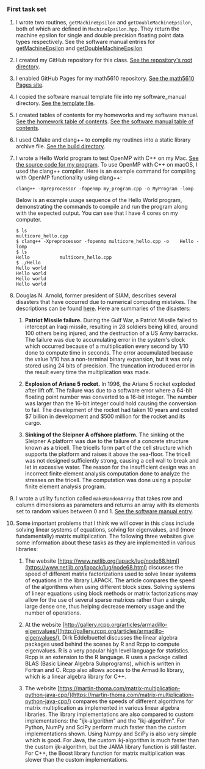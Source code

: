 ### First task set
1. I wrote two routines, `getMachineEpsilon` and `getDoubleMachineEpsilon`, both of which are defined in `MachineEpsilon.hpp`. They return the machine epsilon for single and double precision floating point data types respectively. See the software manual entries for [getMachineEpsilon](../software_manual/getMachineEpsilon) and [getDoubleMachineEpsilon](../software_manual/getDoubleMachineEpsilon)
2. I created my GitHub repository for this class. [See the repository's root directory](https://github.com/aposhiana/math5610).
3. I enabled GitHub Pages for my math5610 repository. [See the math5610 Pages site](https://aposhiana.github.io/math5610/).
4. I copied the software manual template file into my software_manual directory. [See the template file](../software_manual/softwareManualTemplate).
5. I created tables of contents for my homeworks and my software manual. [See the homework table of contents](). [See the software manual table of contents](../software_manual/README).
6. I used CMake and clang++ to compile my routines into a static library archive file. [See the build directory]().
7. I wrote a Hello World program to test OpenMP with C++ on my Mac. [See the source code for my program](../src/toy_programs/multicore_hello.cpp). To use OpenMP with C++ on macOS, I used the clang++ compiler. Here is an example command for compiling with OpenMP functionality using clang++:
    ```
    clang++ -Xpreprocessor -fopenmp my_program.cpp -o MyProgram -lomp
    ```
    Below is an example usage sequence of the Hello World program, demonstrating the commands to compile and run the program along with the expected output. You can see that I have 4 cores on my computer.
    ```
    $ ls
    multicore_hello.cpp
    $ clang++ -Xpreprocessor -fopenmp multicore_hello.cpp -o    Hello -lomp
    $ ls
    Hello			multicore_hello.cpp
    $ ./Hello 
    Hello world
    Hello world
    Hello world
    Hello world
    ```
8. Douglas N. Arnold, former president of SIAM, describes several disasters that have occurred due to numerical computing mistakes. The descriptions can be found [here](http://www-users.math.umn.edu/~arnold//disasters/). Here are summaries of the disasters:

    1. **Patriot Missile failure.** During the Gulf War, a Patriot Missile failed to intercept an Iraqi missile, resulting in 28 soldiers being killed, around 100 others being injured, and the destruction of a US Army barracks. The failure was due to accumulating error in the system's clock which occurred because of a multiplication every second by 1/10 done to compute time in seconds. The error accumulated because the value 1/10 has a non-terminal binary expansion, but it was only stored using 24 bits of precision. The truncation introduced error in the result every time the multiplication was made.

    2. **Explosion of Ariane 5 rocket.** In 1996, the Ariane 5 rocket exploded after lift off. The failure was due to a software error where a 64-bit floating point number was converted to a 16-bit integer. The number was larger than the 16-bit integer could hold causing the conversion to fail. The development of the rocket had taken 10 years and costed \$7 billion in development and \$500 million for the rocket and its cargo.

    3. **Sinking of the Sleipner A offshore platform.** The sinking ot the Sleipner A platform was due to the failure of a concrete structure known as a tricell. The tricells form part of the cell structure which supports the platform and raises it above the sea-floor. The tricell was not designed sufficiently strong, causing a cell wall to break and let in excessive water. The reason for the insufficient design was an incorrect finite element analysis computation done to analyze the stresses on the tricell. The computation was done using a popular finite element analysis program.
9. I wrote a utility function called `makeRandomArray` that takes row and column dimensions as parameters and returns an array with its elements set to random values between 0 and 1. [See the software manual entry](../software_manual/makeRandomArray).
10. 
    Some important problems that I think we will cover in this class include solving linear systems of equations, solving for eigenvalues, and (more fundamentally) matrix multiplication. The following three websites give some information about these tasks as they are implemented in various libraries:
    
    1. The website [https://www.netlib.org/lapack/lug/node68.html](https://www.netlib.org/lapack/lug/node68.html) discusses the speed of different matrix factorizations used to solve linear systems of equations in the library LAPACK. The article compares the speed of the algorithms when using different block sizes. Solving systems of linear equations using block methods or matrix factorizations may allow for the use of several sparse matrices rather than a single, large dense one, thus helping decrease memory usage and the number of operations.

    2. At the website [http://gallery.rcpp.org/articles/armadillo-eigenvalues/](http://gallery.rcpp.org/articles/armadillo-eigenvalues/), Dirk Eddelbuettel discusses the linear algebra packages used behind the scenes by R and Rcpp to compute eigenvalues. R is a very popular high level language for statistics. Rcpp is an extension to the R language. R uses a package called BLAS (Basic Linear Algebra Subprograms), which is written in Fortran and C. Rcpp also allows access to the Armadillo library, which is a linear algebra library for C++.

    3. The website [https://martin-thoma.com/matrix-multiplication-python-java-cpp/](https://martin-thoma.com/matrix-multiplication-python-java-cpp/) compares the speeds of different algorithms for matrix multiplication as implemented in various linear algebra libraries. The library implementations are also compared to custom implementations: the "ijk-algorithm" and the "ikj-algorithm". For Python, NumPy and SciPy perform much faster than the custom implementations shown. Using Numpy and SciPy is also very simple which is good. For Java, the custom ikj-algorithm is much faster than the custom ijk-algorithm, but the JAMA library function is still faster. For C++, the Boost library function for matrix multiplication was slower than the custom implementations.

